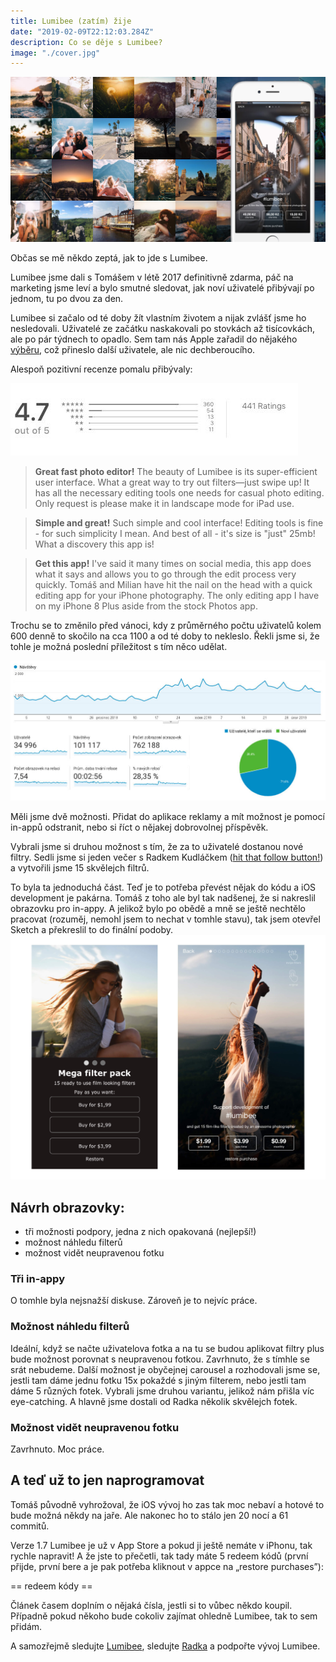 ```yaml
---
title: Lumibee (zatím) žije
date: "2019-02-09T22:12:03.284Z"
description: Co se děje s Lumibee?
image: "./cover.jpg"
---
```


![Promo](./cover.jpg)

Občas se mě někdo zeptá, jak to jde s Lumibee.

Lumibee jsme dali s Tomášem v létě 2017 definitivně zdarma, páč na marketing jsme leví a bylo smutné sledovat, jak noví uživatelé přibývají po jednom, tu po dvou za den.

Lumibee si začalo od té doby žít vlastním životem a nijak zvlášť jsme ho nesledovali. Uživatelé ze začátku naskakovali po stovkách až tisícovkách, ale po pár týdnech to opadlo. Sem tam nás Apple zařadil do nějakého [výběru](https://itunes.apple.com/us/story/id1355070858), což přineslo další uživatele, ale nic dechberoucího.

Alespoň pozitivní recenze pomalu přibývaly:

![Recenze v App Store](./appstore-reviews.jpg)

> **Great fast photo editor!** 
> The beauty of Lumibee is its super-efficient user interface.  What a great way to try out filters—just swipe up!  It has all the necessary editing tools one needs for casual photo editing.  Only request is please make it in landscape mode for iPad use.

> **Simple and great!**
> Such simple and cool interface! Editing tools is fine - for such simplicity I mean. And best of all - it's size is "just" 25mb! What a discovery this app is!

> **Get this app!**
> I've said it many times on social media, this app does what it says and allows you to go through the edit process very quickly. Tomáš and Milian have hit the nail on the head with a quick editing app for your iPhone photography. The only editing app I have on my iPhone 8 Plus aside from the stock Photos app.

Trochu se to změnilo před vánoci, kdy z průměrného počtu uživatelů kolem 600 denně to skočilo na cca 1100 a od té doby to nekleslo. Řekli jsme si, že tohle je možná poslední příležitost s tím něco udělat.

![Google Analytics](./analytics.jpg)

Měli jsme dvě možnosti. Přidat do aplikace reklamy a mít možnost je pomocí in-appů odstranit, nebo si říct o nějakej dobrovolnej příspěvěk.

Vybrali jsme si druhou možnost s tím, že za to uživatelé dostanou nové filtry. Sedli jsme si jeden večer s Radkem Kudláčkem ([hit that follow button!](https://www.instagram.com/radek_kudlacek/)) a vytvořili jsme 15 skvělejch filtrů.

To byla ta jednoduchá část. Teď je to potřeba převést nějak do kódu a iOS development je pakárna.
Tomáš z toho ale byl tak nadšenej, že si nakreslil obrazovku pro in-appy. A jelikož bylo po obědě a mně se ještě nechtělo pracovat (rozuměj, nemohl jsem to nechat v tomhle stavu), tak jsem otevřel Sketch a překreslil to do finální podoby.
![Wireframe a mockup obrazovky](./wireframe-mockup.jpg)

## Návrh obrazovky:
- tři možnosti podpory, jedna z nich opakovaná (nejlepší!)
- možnost náhledu filterů
- možnost vidět neupravenou fotku

### Tři in-appy

O tomhle byla nejsnažší diskuse. Zároveň je to nejvíc práce.

### Možnost náhledu filterů

Ideální, když se načte uživatelova fotka a na tu se budou aplikovat filtry plus bude možnost porovnat s neupravenou fotkou. Zavrhnuto, že s tímhle se srát nebudeme.
Další možnost je obyčejnej carousel a rozhodovali jsme se, jestli tam dáme jednu fotku 15x pokaždé s jiným filterem, nebo jestli tam dáme 5 různých fotek. Vybrali jsme druhou variantu, jelikož nám přišla víc eye-catching. A hlavně jsme dostali od Radka několik skvělejch fotek.

### Možnost vidět neupravenou fotku

Zavrhnuto. Moc práce.

## A teď už to jen naprogramovat

Tomáš původně vyhrožoval, že iOS vývoj ho zas tak moc nebaví a hotové to bude možná někdy na jaře. Ale nakonec ho to stálo jen 20 nocí a 61 commitů.

Verze 1.7 Lumibee je už v App Store a pokud ji ještě nemáte v iPhonu, tak rychle napravit! A že jste to přečetli, tak tady máte 5 redeem kódů (první přijde, první bere a je pak potřeba kliknout v appce na „restore purchases”):

== redeem kódy ==

Článek časem doplním o nějaká čísla, jestli si to vůbec někdo koupil. Případně pokud někoho bude cokoliv zajímat ohledně Lumibee, tak to sem přidám.

A samozřejmě sledujte [Lumibee](https://www.instagram.com/lumibeephoto/), sledujte [Radka](https://www.instagram.com/radek_kudlacek/) a podpořte vývoj Lumibee.
